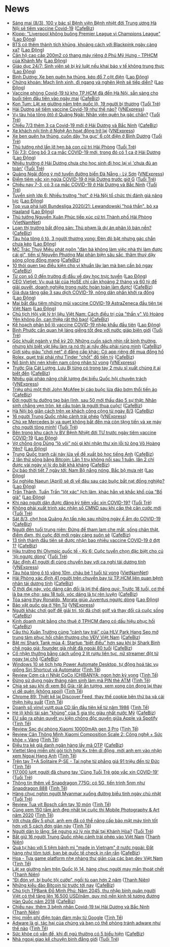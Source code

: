 # News

- [Sáng mai (8/3), 100 y bác sĩ Bệnh viện Bệnh nhiệt đới Trung ương Hà Nội sẽ tiêm vaccine Covid-19](https://cafebiz.vn/sang-mai-8-3-100-y-bac-si-benh-vien-benh-nhiet-doi-trung-uong-ha-noi-se-tiem-vaccine-covid-19-20210307183959645.chn) ([CafeBiz](https://cafebiz.vn))
- [Klopp: &quot;Liverpool không buông Premier League vì Champions League&quot;](https://laodong.vn/bong-da-quoc-te/klopp-liverpool-khong-buong-premier-league-vi-champions-league-886680.ldo) ([Lao Động](https://laodong.vn))
- [BTS có thêm thành tích khủng, khoảng cách với Blackpink ngày càng xa?](https://laodong.vn/giai-tri/bts-co-them-thanh-tich-khung-khoang-cach-voi-blackpink-ngay-cang-xa-886679.ldo) ([Lao Động](https://laodong.vn))
- [Căn hộ cao cấp 200m2 có thang máy riêng ở Phú Mỹ Hưng - TPHCM của Khánh My](https://laodong.vn/bat-dong-san/can-ho-cao-cap-200m2-co-thang-may-rieng-o-phu-my-hung-tphcm-cua-khanh-my-886676.ldo) ([Lao Động](https://laodong.vn))
- [Giáo dục 24/7: Sinh viên sẽ bị kỷ luật nếu khai báo y tế không trung thực](https://laodong.vn/video/giao-duc-247-sinh-vien-se-bi-ky-luat-neu-khai-bao-y-te-khong-trung-thuc-886658.ldo) ([Lao Động](https://laodong.vn))
- [Bình Dương: Xe ben quên hạ thùng, kéo đổ 7 cột điện](https://laodong.vn/xa-hoi/binh-duong-xe-ben-quen-ha-thung-keo-do-7-cot-dien-886689.ldo) ([Lao Động](https://laodong.vn))
- [Chứng khoán: Mạch lình xình, đi ngang và nghẽn lệnh sẽ tiếp diễn?](https://laodong.vn/kinh-te/chung-khoan-mach-linh-xinh-di-ngang-va-nghen-lenh-se-tiep-dien-886685.ldo) ([Lao Động](https://laodong.vn))
- [Vaccine phòng Covid-19 từ kho TP.HCM đã đến Hà Nội, sẵn sàng cho buổi tiêm đầu tiên vào ngày mai](https://cafebiz.vn/vaccine-phong-covid-19-tu-kho-tphcm-da-den-ha-noi-san-sang-cho-buoi-tiem-dau-tien-vao-ngay-mai-20210307183829425.chn) ([CafeBiz](https://cafebiz.vn))
- [Kon Tum: Lật xe giường nằm trên quốc lộ, 19 người bị thương](https://tuoitre.vn/kon-tum-lat-xe-giuong-nam-tren-quoc-lo-19-nguoi-bi-thuong-20210307185011469.htm) ([Tuổi Trẻ](https://tuoitre.vn))
- [Hải Dương sẽ tiêm vaccine Covid-19 như thế nào?](https://vnexpress.net/hai-duong-se-tiem-vaccine-covid-19-nhu-the-nao-4244799.html) ([VNExpress](https://vnexpress.net))
- [Vụ tàu hỏa tông ôtô ở Quảng Ngãi: Nhân viên quên hạ gác chắn?](https://tuoitre.vn/vu-tau-hoa-tong-oto-o-quang-ngai-nhan-vien-quen-ha-gac-chan-20210307183627364.htm) ([Tuổi Trẻ](https://tuoitre.vn))
- [Chiều 7/3 thêm 3 ca Covid-19 mới ở Hải Dương và Bắc Ninh](https://cafebiz.vn/chieu-7-3-them-3-ca-covid-19-moi-o-hai-duong-va-bac-ninh-20210307183603857.chn) ([CafeBiz](https://cafebiz.vn))
- [Xe khách nội tỉnh ở Nghệ An hoạt động trở lại](https://vnexpress.net/xe-khach-noi-tinh-o-nghe-an-hoat-dong-tro-lai-4244754.html) ([VNExpress](https://vnexpress.net))
- [Xe ben quên hạ thùng, cuốn dây 'hạ gục' 6 cột điện ở Bình Dương](https://tuoitre.vn/xe-ben-quen-ha-thung-cuon-day-ha-guc-6-cot-dien-o-binh-duong-2021030718154156.htm) ([Tuổi Trẻ](https://tuoitre.vn))
- [Thủ tướng nhớ lần lỡ hẹn bà con cử tri Hải Phòng](https://tuoitre.vn/thu-tuong-nho-lan-lo-hen-ba-con-cu-tri-hai-phong-20210307181649077.htm) ([Tuổi Trẻ](https://tuoitre.vn))
- [Tối 7.3: Công bố 3 ca mắc COVID-19 mới, trong đó có 1 ca ở Hải Dương](https://laodong.vn/y-te/toi-73-cong-bo-3-ca-mac-covid-19-moi-trong-do-co-1-ca-o-hai-duong-886670.ldo) ([Lao Động](https://laodong.vn))
- [Nhiều trường ở Hải Dương chưa cho học sinh đi học lại vì 'chưa đủ an toàn'](https://tuoitre.vn/nhieu-truong-o-hai-duong-chua-cho-hoc-sinh-di-hoc-lai-vi-chua-du-an-toan-20210307174643355.htm) ([Tuổi Trẻ](https://tuoitre.vn))
- [Quảng Ngãi đồng ý mở tuyến đường biển Đà Nẵng - Lý Sơn](https://vnexpress.net/quang-ngai-dong-y-mo-tuyen-duong-bien-da-nang-ly-son-4244789.html) ([VNExpress](https://vnexpress.net))
- [Điểm tiêm vắc xin ngừa COVID-19 ở Hải Dương trước giờ G](https://tuoitre.vn/diem-tiem-vac-xin-ngua-covid-19-o-hai-duong-truoc-gio-g-20210307155617125.htm) ([Tuổi Trẻ](https://tuoitre.vn))
- [Chiều nay 7-3, có 3 ca mắc COVID-19 ở Hải Dương và Bắc Ninh](https://tuoitre.vn/chieu-nay-7-3-co-3-ca-mac-covid-19-o-hai-duong-va-bac-ninh-20210305180628639.htm) ([Tuổi Trẻ](https://tuoitre.vn))
- [Tuyển sinh lớp 6: Nhiều trường &quot;hot&quot; ở Hà Nội tổ chức thi đánh giá năng lực](https://laodong.vn/giao-duc/tuyen-sinh-lop-6-nhieu-truong-hot-o-ha-noi-to-chuc-thi-danh-gia-nang-luc-886663.ldo) ([Lao Động](https://laodong.vn))
- [Top vua phá lưới Bundesliga 2020/21: Lewandowski &quot;hoá thần&quot;, bỏ xa Haaland](https://laodong.vn/photo/top-vua-pha-luoi-bundesliga-202021-lewandowski-hoa-than-bo-xa-haaland-886657.ldo) ([Lao Động](https://laodong.vn))
- [Thủ tướng Nguyễn Xuân Phúc tiếp xúc cử tri Thành phố Hải Phòng](http://vietnamnet.vn/vn/thoi-su/chinh-tri/thu-tuong-nguyen-xuan-phuc-tiep-xuc-cu-tri-thanh-pho-hai-phong-717869.html) ([VietNamNet](https://vietnamnet.vn))
- [Loạn thị trường bất động sản: Thủ phạm là dự án phân lô bán nền?](https://cafebiz.vn/loan-thi-truong-bat-dong-san-thu-pham-la-du-an-phan-lo-ban-nen-20210307170305501.chn) ([CafeBiz](https://cafebiz.vn))
- [Tàu hỏa tông ô tô, 3 người thương vong: Đèn đỏ bật nhưng gác chắn chưa kéo](https://laodong.vn/xa-hoi/tau-hoa-tong-o-to-3-nguoi-thuong-vong-den-do-bat-nhung-gac-chan-chua-keo-886660.ldo) ([Lao Động](https://laodong.vn))
- [MC Trác Thuý Miêu phát ngôn "đàn bà không làm việc nhà thì làm được cái gì", tiến sĩ Nguyễn Phương Mai phản biện sâu sắc, thâm thuý dậy sóng cộng đồng mạng](https://cafebiz.vn/mc-trac-thuy-mieu-phat-ngon-dan-ba-khong-lam-viec-nha-thi-lam-duoc-cai-gi-tien-si-nguyen-phuong-mai-phan-bien-sau-sac-tham-thuy-day-song-cong-dong-mang-20210307171631033.chn) ([CafeBiz](https://cafebiz.vn))
- [10 thói quen tạo điều kiện cho vi khuẩn lây lan mà bạn cần bỏ ngay](https://cafebiz.vn/10-thoi-quen-tao-dieu-kien-cho-vi-khuan-lay-lan-ma-ban-can-bo-ngay-20210307160937152.chn) ([CafeBiz](https://cafebiz.vn))
- [Từ con số 0 đến trường đi đầu về dạy học trực tuyến](https://laodong.vn/video/tu-con-so-0-den-truong-di-dau-ve-day-hoc-truc-tuyen-886447.ldo) ([Lao Động](https://laodong.vn))
- [CEO Vietjet: Vụ quá tải của HoSE chỉ cần khoảng 2 tháng và 60 tỷ để giải quyết, doanh nghiệp trong nước hoàn toàn làm được!](https://cafebiz.vn/ceo-vietjet-vu-qua-tai-cua-hose-chi-can-khoang-2-thang-va-60-ty-de-giai-quyet-doanh-nghiep-trong-nuoc-hoan-toan-lam-duoc-20210307165926694.chn) ([CafeBiz](https://cafebiz.vn))
- [Giá dưa tăng gấp 3 sau dịch COVID-19, nông dân phấn khởi ra đồng](https://laodong.vn/kinh-te/gia-dua-tang-gap-3-sau-dich-covid-19-nong-dan-phan-khoi-ra-dong-886523.ldo) ([Lao Động](https://laodong.vn))
- [Mai bắt đầu tiêm những mũi vaccine COVID-19 AstraZeneca đầu tiên tại Việt Nam](https://laodong.vn/y-te/mai-bat-dau-tiem-nhung-mui-vaccine-covid-19-astrazeneca-dau-tien-tai-viet-nam-886640.ldo) ([Lao Động](https://laodong.vn))
- [Chủ tịch Hội vật lý trị liệu Việt Nam: Cách điều trị của "thần y" Võ Hoàng Yên không ổn, can thiệp rất thô bạo!](https://cafebiz.vn/chu-tich-hoi-vat-ly-tri-lieu-viet-nam-cach-dieu-tri-cua-than-y-vo-hoang-yen-khong-on-can-thiep-rat-tho-bao-20210307160636126.chn) ([CafeBiz](https://cafebiz.vn))
- [Kế hoạch phân bổ lô vaccine COVID-19 nhập khẩu đầu tiên](https://laodong.vn/y-te/ke-hoach-phan-bo-lo-vaccine-covid-19-nhap-khau-dau-tien-886617.ldo) ([Lao Động](https://laodong.vn))
- [Bình Phước cần quan hệ láng giềng tốt đẹp với nước giáp biên giới](https://tuoitre.vn/binh-phuoc-can-quan-he-lang-gieng-tot-dep-voi-nuoc-giap-bien-gioi-2021030716055871.htm) ([Tuổi Trẻ](https://tuoitre.vn))
- [Góc khuất ngành y thế kỷ 20: Những cuốn sách nhìn rất bình thường, nhưng khi biết vật liệu làm ra nó thì ai nấy đều phải rùng mình](https://cafebiz.vn/goc-khuat-nganh-y-the-ky-20-nhung-cuon-sach-nhin-rat-binh-thuong-nhung-khi-biet-vat-lieu-lam-ra-no-thi-ai-nay-deu-phai-rung-minh-20210307160347061.chn) ([CafeBiz](https://cafebiz.vn))
- [Giới siêu giàu "chơi net" ở đẳng cấp khác: Có app riêng để mua đồng hồ Rolex, quẹt trái phải như Tinder "chốt" đồ tiền tỷ](https://cafebiz.vn/gioi-sieu-giau-choi-net-o-dang-cap-khac-co-app-rieng-de-mua-dong-ho-rolex-quet-trai-phai-nhu-tinder-chot-do-tien-ty-20210307140429866.chn) ([CafeBiz](https://cafebiz.vn))
- [Nổ bình khí nén khiến nam công nhân tử vong](https://vnexpress.net/no-binh-khi-nen-khien-nam-cong-nhan-tu-vong-4244761.html) ([VNExpress](https://vnexpress.net))
- [Trước Gia Cát Lượng, Lưu Bị từng có trong tay 2 mưu sĩ xuất chúng ít ai biết đến](https://cafebiz.vn/truoc-gia-cat-luong-luu-bi-tung-co-trong-tay-2-muu-si-xuat-chung-it-ai-biet-den-2021030715595665.chn) ([CafeBiz](https://cafebiz.vn))
- [Nhiều giải pháp nâng chất lượng đại biểu Quốc hội chuyên trách](https://vnexpress.net/nhieu-giai-phap-nang-chat-luong-dai-bieu-quoc-hoi-chuyen-trach-4244716.html) ([VNExpress](https://vnexpress.net))
- [Triệu phú một thời John McAfee bị cáo buộc lừa đảo bơm thổi tiền ảo](https://cafebiz.vn/trieu-phu-mot-thoi-john-mcafee-bi-cao-buoc-lua-dao-bom-thoi-tien-ao-20210307140211263.chn) ([CafeBiz](https://cafebiz.vn))
- [Đời người tu dưỡng tạo bản lĩnh, sau 50 mới thấu đáo 5 sự thật: Nhân sinh chẳng vẹn tròn, kẻ cầu toàn là người thua cuộc!](https://cafebiz.vn/doi-nguoi-tu-duong-tao-ban-linh-sau-50-moi-thau-dao-5-su-that-nhan-sinh-chang-ven-tron-ke-cau-toan-la-nguoi-thua-cuoc-20210307155524327.chn) ([CafeBiz](https://cafebiz.vn))
- [Hà Nội bỏ giãn cách trên xe khách công cộng từ ngày 8/3](https://cafebiz.vn/ha-noi-bo-gian-cach-tren-xe-khach-cong-cong-tu-ngay-8-3-20210307135841349.chn) ([CafeBiz](https://cafebiz.vn))
- [16 người Trung Quốc nhập cảnh trái phép](https://vnexpress.net/16-nguoi-trung-quoc-nhap-canh-trai-phep-4244747.html) ([VNExpress](https://vnexpress.net))
- [Chủ xe Mercedes bị va quẹt không bắt đền mà còn tặng tiền và xe máy cho người tông mình!](https://tuoitre.vn/chu-xe-mercedes-bi-va-quet-khong-bat-den-ma-con-tang-tien-va-xe-may-cho-nguoi-tong-minh-202103071316027.htm) ([Tuổi Trẻ](https://tuoitre.vn))
- [Bên trong khu cách ly BV Bệnh Nhiệt đới TƯ trước ngày tiêm vaccine COVID-19](https://laodong.vn/photo/ben-trong-khu-cach-ly-bv-benh-nhiet-doi-tu-truoc-ngay-tiem-vaccine-covid-19-886604.ldo) ([Lao Động](https://laodong.vn))
- [Vợ chồng ông Dũng “lò vôi” nói gì khi nhận thư xin lỗi từ ông Võ Hoàng Yên?](https://laodong.vn/video/vo-chong-ong-dung-lo-voi-noi-gi-khi-nhan-thu-xin-loi-tu-ong-vo-hoang-yen-886580.ldo) ([Lao Động](https://laodong.vn))
- [Trung Quốc tranh cãi nảy lửa về đề xuất bỏ học tiếng Anh](https://cafebiz.vn/trung-quoc-tranh-cai-nay-lua-ve-de-xuat-bo-hoc-tieng-anh-20210307135649388.chn) ([CafeBiz](https://cafebiz.vn))
- [2 lần thử sống bằng Bitcoin: Lần 1 trụ không nổi sau 1 tuần, lần 2 chỉ được vài ngày vì lý do bất khả kháng](https://cafebiz.vn/2-lan-thu-song-bang-bitcoin-lan-1-tru-khong-noi-sau-1-tuan-lan-2-chi-duoc-vai-ngay-vi-ly-do-bat-kha-khang-20210307131518333.chn) ([CafeBiz](https://cafebiz.vn))
- [Dự báo thời tiết 7 ngày tới: Nam Bộ nắng nóng, Bắc bộ mưa rét](https://laodong.vn/infographic/du-bao-thoi-tiet-7-ngay-toi-nam-bo-nang-nong-bac-bo-mua-ret-886575.ldo) ([Lao Động](https://laodong.vn))
- [Sự nghiệp Naeun (April) sẽ đi về đâu sau cáo buộc bắt nạt đồng nghiệp?](https://laodong.vn/photo/su-nghiep-naeun-april-se-di-ve-dau-sau-cao-buoc-bat-nat-dong-nghiep-886543.ldo) ([Lao Động](https://laodong.vn))
- [Trấn Thành, Tuấn Trần &quot;lột xác&quot; lịch lãm, khác hẳn vẻ khắc khổ của &quot;Bố già&quot;](https://laodong.vn/photo/tran-thanh-tuan-tran-lot-xac-lich-lam-khac-han-ve-khac-kho-cua-bo-gia-886567.ldo) ([Lao Động](https://laodong.vn))
- [Khi nào người dân được đăng ký tiêm vắc xin COVID-19?](https://tuoitre.vn/khi-nao-nguoi-dan-duoc-dang-ky-tiem-vac-xin-covid-19-20210307142757007.htm) ([Tuổi Trẻ](https://tuoitre.vn))
- [Không phải xuất trình xác nhận số CMND sau khi cấp thẻ căn cước mới](https://tuoitre.vn/khong-phai-xuat-trinh-xac-nhan-so-cmnd-sau-khi-cap-the-can-cuoc-moi-20210307143803224.htm) ([Tuổi Trẻ](https://tuoitre.vn))
- [Sát 8/3, chợ hoa Quảng An tấp nập sau những ngày ế ẩm do COVID-19](https://cafebiz.vn/sat-8-3-cho-hoa-quang-an-tap-nap-sau-nhung-ngay-e-am-do-covid-19-20210307135228812.chn) ([CafeBiz](https://cafebiz.vn))
- [Người đến tuổi trung niên: Đừng để tham lam che mắt, sống chân thật, điềm đạm, thì cuộc đời mới ngày càng suôn sẻ](https://cafebiz.vn/nguoi-den-tuoi-trung-nien-dung-de-tham-lam-che-mat-song-chan-that-diem-dam-thi-cuoc-doi-moi-ngay-cang-suon-se-20210303123025978.chn) ([CafeBiz](https://cafebiz.vn))
- [13 tỉnh thành đầu tiên sẽ được nhận bao nhiêu vaccine COVID-19 ở đợt 1?](https://cafebiz.vn/13-tinh-thanh-dau-tien-se-duoc-nhan-bao-nhieu-vaccine-covid-19-o-dot-1-20210307135018935.chn) ([CafeBiz](https://cafebiz.vn))
- [Hậu trường thi Olympic quốc tế - Kỳ 6: Cuộc tuyển chọn đặc biệt cho cú 'lội ngược dòng'](https://tuoitre.vn/hau-truong-thi-olympic-quoc-te-ky-6-cuoc-tuyen-chon-dac-biet-cho-cu-loi-nguoc-dong-20210307120724289.htm) ([Tuổi Trẻ](https://tuoitre.vn))
- [Xác định 41 người đi cùng chuyến bay với ca nghi tái dương tính](https://vnexpress.net/xac-dinh-41-nguoi-di-cung-chuyen-bay-voi-ca-nghi-tai-duong-tinh-4244715.html) ([VNExpress](https://vnexpress.net))
- [Tàu hỏa tông ô tô văng 10m, cháu bé 1 tuổi tử vong](http://vietnamnet.vn/vn/thoi-su/an-toan-giao-thong/tau-hoa-tong-o-to-vang-10m-chau-be-1-tuoi-tu-vong-717846.html) ([VietNamNet](https://vietnamnet.vn))
- [Hải Phòng xác định 41 người trên chuyến bay từ TP.HCM liên quan bệnh nhân tái dương tính](https://cafebiz.vn/hai-phong-xac-dinh-41-nguoi-tren-chuyen-bay-tu-tphcm-lien-quan-benh-nhan-tai-duong-tinh-20210307134711362.chn) ([CafeBiz](https://cafebiz.vn))
- [Ở thời đại này, vóc dáng cân đối là lợi thế đáng quý: Trước 18 tuổi, cơ thể là ba mẹ cho; sau 18 tuổi, vóc dáng là tự rèn luyện](https://cafebiz.vn/o-thoi-dai-nay-voc-dang-can-doi-la-loi-the-dang-quy-truoc-18-tuoi-co-the-la-ba-me-cho-sau-18-tuoi-voc-dang-la-tu-ren-luyen-20210305211024426.chn) ([CafeBiz](https://cafebiz.vn))
- [Tỏa sáng thay Ronaldo, Morata giúp Juventus ngược dòng](https://laodong.vn/video-the-thao/toa-sang-thay-ronaldo-morata-giup-juventus-nguoc-dong-886573.ldo) ([Lao Động](https://laodong.vn))
- [Bảo vật quốc gia ở Yên Tử](https://vnexpress.net/bao-vat-quoc-gia-o-yen-tu-4244672.html) ([VNExpress](https://vnexpress.net))
- [Người khác chơi golf để giải trí, tôi đã chơi golf và thay đổi cả cuộc sống](https://cafebiz.vn/nguoi-khac-choi-golf-de-giai-tri-toi-da-choi-golf-va-thay-doi-ca-cuoc-song-20210307110408639.chn) ([CafeBiz](https://cafebiz.vn))
- [Kinh doanh mặt bằng cho thuê ở TPHCM đang có dấu hiệu phục hồi](https://cafebiz.vn/kinh-doanh-mat-bang-cho-thue-o-tphcm-dang-co-dau-hieu-phuc-hoi-20210307111812825.chn) ([CafeBiz](https://cafebiz.vn))
- [Cầu thủ Xuân Trường cùng “cánh tay trái” của HLV Park Hang Seo mở trung tâm phục hồi chấn thương cho VĐV Việt Nam](https://cafebiz.vn/cau-thu-xuan-truong-cung-canh-tay-trai-cua-hlv-park-hang-seo-mo-trung-tam-phuc-hoi-chan-thuong-cho-vdv-viet-nam-20210307131112278.chn) ([CafeBiz](https://cafebiz.vn))
- [Bật mí Shark Tank mùa 4: Startup “biết điều” hơn sau khi bị Shark Bình chê ngáo giá; founder già nhất đã ngoài 80 tuổi](https://cafebiz.vn/bat-mi-shark-tank-mua-4-startup-biet-dieu-hon-sau-khi-bi-shark-binh-che-ngao-gia-founder-gia-nhat-da-ngoai-80-tuoi-20210307112706529.chn) ([CafeBiz](https://cafebiz.vn))
- [Cố nhận thưởng bằng cách uống 2 lít rượu liên tục, nữ streamer đột tử ngay tại chỗ](https://cafebiz.vn/co-nhan-thuong-bang-cach-uong-2-lit-ruou-lien-tuc-nu-streamer-dot-tu-ngay-tai-cho-20210307110244138.chn) ([CafeBiz](https://cafebiz.vn))
- [Windows 10 sẽ tích hợp Power Automate Desktop, tự động hoá tác vụ giống Siri Shortcut và Automator](https://tinhte.vn/thread/windows-10-se-tich-hop-power-automate-desktop-tu-dong-hoa-tac-vu-giong-siri-shortcut-va-automator.3286378/) ([Tinh Tế](https://tinhte.vn))
- [Review Cơm cà ri Nhật CoCo ICHIBANYA: ngon hơn kỳ vọng](https://tinhte.vn/thread/review-com-ca-ri-nhat-coco-ichibanya-ngon-hon-ky-vong.3288826/) ([Tinh Tế](https://tinhte.vn))
- [Đừng sử dụng ngày tháng năm sinh làm mã PIN thẻ ATM](https://tinhte.vn/thread/dung-su-dung-ngay-thang-nam-sinh-lam-ma-pin-the-atm.3287763/) ([Tinh Tế](https://tinhte.vn))
- [Chia sẻ sau khi đi xem Bố Già: rất ấn tượng, xem xong còn đọng lại thay vì dễ quên (không spoil)](https://tinhte.vn/thread/chia-se-sau-khi-di-xem-bo-gia-rat-an-tuong-xem-xong-con-dong-lai-thay-vi-de-quen-khong-spoil.3289142/) ([Tinh Tế](https://tinhte.vn))
- [Chrome 89: Thiết kế lại Discover Feed, thay thế cookie bên thứ ba và cải thiện hiệu suất](https://tinhte.vn/thread/chrome-89-thiet-ke-lai-discover-feed-thay-the-cookie-ben-thu-ba-va-cai-thien-hieu-suat.3288054/) ([Tinh Tế](https://tinhte.vn))
- [Doanh số vinyl vượt qua CD lần đầu tiên kể từ năm 1986](https://tinhte.vn/thread/doanh-so-vinyl-vuot-qua-cd-lan-dau-tien-ke-tu-nam-1986.3288110/) ([Tinh Tế](https://tinhte.vn))
- [Hé lộ khối tài sản "khủng" của 5 gia tộc giàu nhất nước Mỹ](https://cafebiz.vn/he-lo-khoi-tai-san-khung-cua-5-gia-toc-giau-nhat-nuoc-my-20210307110817675.chn) ([CafeBiz](https://cafebiz.vn))
- [EU sắp ra phán quyết vụ kiện chống độc quyền giữa Apple và Spotify](https://tinhte.vn/thread/eu-sap-ra-phan-quyet-vu-kien-chong-doc-quyen-giua-apple-va-spotify.3288130/) ([Tinh Tế](https://tinhte.vn))
- [Review Sạc dự phòng Xiaomi 10000mAh gen 3 Pro](https://tinhte.vn/thread/review-sac-du-phong-xiaomi-10000mah-gen-3-pro.3288740/) ([Tinh Tế](https://tinhte.vn))
- [Review Cân Thông Minh Xiaomi Composition Scale 2: Công nghệ + Sức khỏe = Vàng](https://tinhte.vn/thread/review-can-thong-minh-xiaomi-composition-scale-2-cong-nghe-suc-khoe-vang.3279983/) ([Tinh Tế](https://tinhte.vn))
- [Điều tra kẻ giả danh ngân hàng lấy mã OTP](https://cafebiz.vn/dieu-tra-ke-gia-danh-ngan-hang-lay-ma-otp-20210307093351764.chn) ([CafeBiz](https://cafebiz.vn))
- [Viettel tặng miễn phí gói tích hợp K+ trên di động, mời anh em vào nhận xem Ngoại Hạng Anh](https://tinhte.vn/thread/viettel-tang-mien-phi-goi-tich-hop-k-tren-di-dong-moi-anh-em-vao-nhan-xem-ngoai-hang-anh.3289028/) ([Tinh Tế](https://tinhte.vn))
- [Trên tay T+A Solitaire P-SE - Tai nghe từ phẳng giá 91 triệu đến từ Đức](https://tinhte.vn/thread/tren-tay-t-a-solitaire-p-se-tai-nghe-tu-phang-gia-91-trieu-den-tu-duc.3287406/) ([Tinh Tế](https://tinhte.vn))
- [117.000 lượt người đã chung tay 'Cùng Tuổi Trẻ góp vắc xin COVID-19'](https://tuoitre.vn/117-000-luot-nguoi-da-chung-tay-cung-tuoi-tre-goc-vacxin-covid-19-20210307114544039.htm) ([Tuổi Trẻ](https://tuoitre.vn))
- [Thông tin thêm về Snapdragon 775G: có 5G, tiến trình 5nm như Snapdragon 888](https://tinhte.vn/thread/thong-tin-them-ve-snapdragon-775g-co-5g-tien-trinh-5nm-nhu-snapdragon-888.3288645/) ([Tinh Tế](https://tinhte.vn))
- [Hàng chục nghìn người Myanmar xuống đường biểu tình ngày chủ nhật](https://tuoitre.vn/hang-chuc-nghin-nguoi-myanmar-xuong-duong-bieu-tinh-ngay-chu-nhat-20210307113320776.htm) ([Tuổi Trẻ](https://tuoitre.vn))
- [Review Tua vít Bosch cầm tay 10 món](https://tinhte.vn/thread/review-tua-vit-bosch-cam-tay-10-mon.3288964/) ([Tinh Tế](https://tinhte.vn))
- [Cùng xem 150 tấm ảnh đẹp nhất tại cuộc thi Mobile Photography & Art năm 2020](https://tinhte.vn/thread/cung-xem-150-tam-anh-dep-nhat-tai-cuoc-thi-mobile-photography-art-nam-2020.3288415/) ([Tinh Tế](https://tinhte.vn))
- [Với chưa đầy 5 phút, anh em đã có thể nâng cấp bảo mật máy tính tốt hơn với 5 cách đơn giản này](https://tinhte.vn/thread/voi-chua-day-5-phut-anh-em-da-co-the-nang-cap-bao-mat-may-tinh-tot-hon-voi-5-cach-don-gian-nay.3278438/) ([Tinh Tế](https://tinhte.vn))
- [Người dân lo lắng: Sẽ ngưng xử lý nix thải tại Khánh Hòa?](https://tuoitre.vn/nguoi-dan-lo-lang-se-ngung-xu-ly-nix-thai-tai-khanh-hoa-2021030708551406.htm) ([Tuổi Trẻ](https://tuoitre.vn))
- [Bắt giữ 16 người Trung Quốc nhập cảnh trái phép vào Việt Nam](https://thanhnien.vn/thoi-su/bat-giu-16-nguoi-trung-quoc-nhap-canh-trai-phep-vao-viet-nam-1350807.html) ([Thanh Niên](https://thanhnien.vn))
- [Quá tự hào với 5 tiệm bánh mì "made in Vietnam" ở nước ngoài: Đắt hàng như tôm tươi, bạn bè quốc tế check in rần rần](https://cafebiz.vn/qua-tu-hao-voi-5-tiem-banh-mi-made-in-vietnam-o-nuoc-ngoai-dat-hang-nhu-tom-tuoi-ban-be-quoc-te-check-in-ran-ran-20210307110539812.chn) ([CafeBiz](https://cafebiz.vn))
- [Hoa - Tựa game platform nhẹ nhàng thư giãn của các bạn dev Việt Nam](https://tinhte.vn/thread/hoa-tua-game-platform-nhe-nhang-thu-gian-cua-cac-ban-dev-viet-nam.3288775/) ([Tinh Tế](https://tinhte.vn))
- [Lật xe giường nằm trên Quốc lộ 14, hàng chục người may mắn thoát chết](https://thanhnien.vn/thoi-su/lat-xe-giuong-nam-tren-quoc-lo-14-hang-chuc-nguoi-may-man-thoat-chet-1350805.html) ([Thanh Niên](https://thanhnien.vn))
- [“Đi đón vợ, bị buộc tội cướp”, ngồi tù oan hơn 2 năm](https://thanhnien.vn/thoi-su/di-don-vo-bi-buoc-toi-cuop-ngoi-tu-oan-hon-2-nam-1350767.html) ([Thanh Niên](https://thanhnien.vn))
- [Những kiểu đào Bitcoin từ trước tới nay](https://cafebiz.vn/nhung-kieu-dao-bitcoin-tu-truoc-toi-nay-20210307094758461.chn) ([CafeBiz](https://cafebiz.vn))
- [Chủ tịch TPBank Đỗ Minh Phú: Năm 2045, thu nhập bình quân người Việt có thể tăng lên 16.500 USD/năm, quy mô nền kinh tế tương đương Hàn Quốc năm 2018](https://cafebiz.vn/chu-tich-tpbank-do-minh-phu-nam-2045-thu-nhap-binh-quan-nguoi-viet-co-the-tang-len-16500-usd-nam-quy-mo-nen-kinh-te-tuong-duong-han-quoc-nam-2018-2021030711273168.chn) ([CafeBiz](https://cafebiz.vn))
- [Chiều nay, thêm 3 bệnh nhân Covid-19 tại Hải Dương và Bắc Ninh](https://thanhnien.vn/thoi-su/chieu-nay-them-3-benh-nhan-covid-19-tai-hai-duong-va-bac-ninh-1350803.html) ([Thanh Niên](https://thanhnien.vn))
- [Học miễn phí điện toán đám mây từ Google](https://tinhte.vn/thread/hoc-mien-phi-dien-toan-dam-may-tu-google.3286795/) ([Tinh Tế](https://tinhte.vn))
- [Adware là gì, tác hại của chúng và bạn có thể phòng tránh adware như thế nào](https://tinhte.vn/thread/adware-la-gi-tac-hai-cua-chung-va-ban-co-the-phong-tranh-adware-nhu-the-nao.3288996/) ([Tinh Tế](https://tinhte.vn))
- [Sức khỏe có vấn đề, khi đi ngủ thường có 5 biểu hiện](https://cafebiz.vn/suc-khoe-co-van-de-khi-di-ngu-thuong-co-5-bieu-hien-20210306153742395.chn) ([CafeBiz](https://cafebiz.vn))
- [Nhà ngoại giao kể chuyện bình đẳng giới](https://tuoitre.vn/nha-ngoai-giao-ke-chuyen-binh-dang-gioi-20210307081703302.htm) ([Tuổi Trẻ](https://tuoitre.vn))
